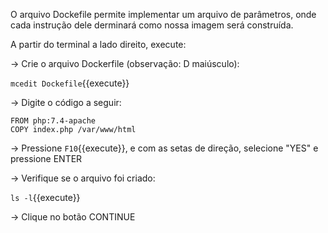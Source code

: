 O arquivo Dockefile permite implementar um arquivo de parâmetros, onde cada instrução dele derminará como nossa imagem será construída.

A partir do terminal a lado direito, execute:

-> Crie o arquivo Dockerfile (observação: D maiúsculo):

`mcedit Dockefile`{{execute}}

-> Digite o código a seguir:

```
FROM php:7.4-apache
COPY index.php /var/www/html
```

-> Pressione `F10`{{execute}}, e com as setas de direção, selecione "YES" e pressione ENTER

-> Verifique se o arquivo foi criado:

`ls -l`{{execute}}
    
-> Clique no botão CONTINUE
